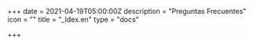 +++
date = 2021-04-19T05:00:00Z
description = "Preguntas Frecuentes"
icon = ""
title = "_Idex.en"
type = "docs"

+++
